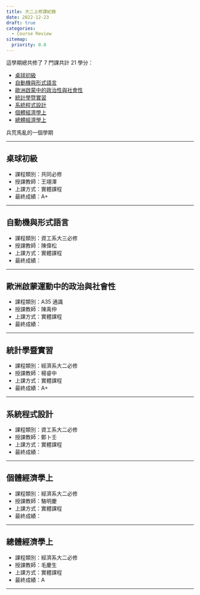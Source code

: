 ```yaml
---
title: 大二上修課紀錄
date: 2022-12-23
draft: true
categories:
  - Course Review
sitemap:
  priority: 0.8
---
```


這學期總共修了 7 門課共計 21 學分：
* [桌球初級](./#桌球初級)
* [自動機與形式語言](./#自動機與形式語言)
* [歐洲啟蒙中的政治性與社會性](./#歐洲啟蒙中的政治性與社會性)
* [統計學暨實習](./#統計學暨實習)
* [系統程式設計](./#系統程式設計)
* [個體經濟學上](./#個體經濟學上)
* [總體經濟學上](./#總體經濟學上)

兵荒馬亂的一個學期

---

## 桌球初級

* 課程類別：共同必修
* 授課教師：王翊澤
* 上課方式：實體課程
* 最終成績：A+

---

## 自動機與形式語言

* 課程類別：資工系大三必修
* 授課教師：陳偉松
* 上課方式：實體課程
* 最終成績：

---

## 歐洲啟蒙運動中的政治與社會性

* 課程類別：A35 通識
* 授課教師：陳禹仲
* 上課方式：實體課程
* 最終成績：

---

## 統計學暨實習

* 課程類別：經濟系大二必修
* 授課教師：楊睿中
* 上課方式：實體課程
* 最終成績：A+

---

## 系統程式設計

* 課程類別：資工系大二必修
* 授課教師：鄭卜壬
* 上課方式：實體課程
* 最終成績：

---

## 個體經濟學上

* 課程類別：經濟系大二必修
* 授課教師：駱明慶
* 上課方式：實體課程
* 最終成績：

---

## 總體經濟學上

* 課程類別：經濟系大二必修
* 授課教師：毛慶生
* 上課方式：實體課程
* 最終成績：A

---
